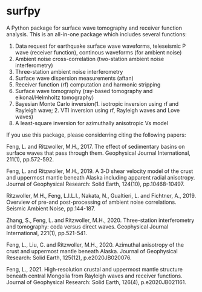 # surfpy
A Python package for surface wave tomography and receiver function analysis.
This is an all-in-one package which includes several functions:
1. Data request for earthquake surface wave waveforms, teleseismic P wave (receiver function), continous waveforms (for ambient noise)
2. Ambient noise cross-correlation (two-station ambient noise interferometry)
3. Three-station ambient noise interferometry
4. Surface wave dispersion measurements (aftan)
5. Receiver function (rf) computation and harmonic stripping
6. Surface wave tomography (ray-based tomography and eikonal/Helmholtz tomography)
7. Bayesian Monte Carlo inversion(1. isotropic inversion using rf and Rayleigh wave; 2. VTI inversion using rf, Rayleigh waves and Love waves)
8. A least-square inversion for azimuthally anisotropic Vs model

If you use this package, please considerring citing the following papers:

Feng, L. and Ritzwoller, M.H., 2017. The effect of sedimentary basins on surface waves that pass through them. Geophysical Journal International, 211(1), pp.572-592.

Feng, L. and Ritzwoller, M.H., 2019. A 3‐D shear velocity model of the crust and uppermost mantle beneath Alaska including apparent radial anisotropy. Journal of Geophysical Research: Solid Earth, 124(10), pp.10468-10497.

Ritzwoller, M.H., Feng, L.I.L.I., Nakata, N., Gualtieri, L. and Fichtner, A., 2019. Overview of pre-and post-processing of ambient noise correlations. Seismic Ambient Noise, pp.144-187.

Zhang, S., Feng, L. and Ritzwoller, M.H., 2020. Three-station interferometry and tomography: coda versus direct waves. Geophysical Journal International, 221(1), pp.521-541.

Feng, L., Liu, C. and Ritzwoller, M.H., 2020. Azimuthal anisotropy of the crust and uppermost mantle beneath Alaska. Journal of Geophysical Research: Solid Earth, 125(12), p.e2020JB020076.

Feng, L., 2021. High‐resolution crustal and uppermost mantle structure beneath central Mongolia from Rayleigh waves and receiver functions. Journal of Geophysical Research: Solid Earth, 126(4), p.e2020JB021161.
